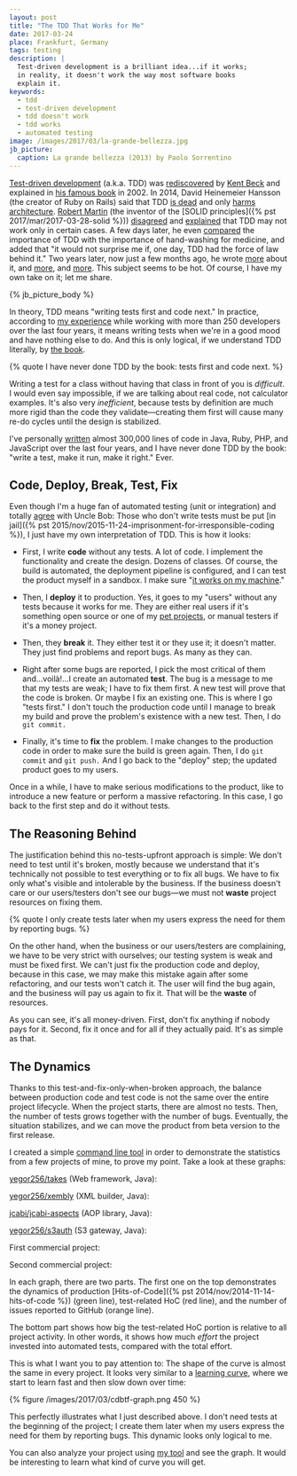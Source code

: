 ```yaml
---
layout: post
title: "The TDD That Works for Me"
date: 2017-03-24
place: Frankfurt, Germany
tags: testing
description: |
  Test-driven development is a brilliant idea...if it works;
  in reality, it doesn't work the way most software books
  explain it.
keywords:
  - tdd
  - test-driven development
  - tdd doesn't work
  - tdd works
  - automated testing
image: /images/2017/03/la-grande-bellezza.jpg
jb_picture:
  caption: La grande bellezza (2013) by Paolo Sorrentino
---
```


[Test-driven development](https://en.wikipedia.org/wiki/Test-driven_development) (a.k.a. TDD)
was [rediscovered](https://www.quora.com/Why-does-Kent-Beck-refer-to-the-rediscovery-of-test-driven-development)
by [Kent Beck](https://en.wikipedia.org/wiki/Kent_Beck) and explained in
[his famous book](http://amzn.to/2mTuxCs) in 2002.
In 2014, David Heinemeier Hansson (the creator of Ruby on Rails)
said that TDD [is dead](http://david.heinemeierhansson.com/2014/tdd-is-dead-long-live-testing.html)
and only [harms architecture](http://david.heinemeierhansson.com/2014/test-induced-design-damage.html).
[Robert Martin](https://en.wikipedia.org/wiki/Robert_Cecil_Martin)
(the inventor of the [SOLID principles]({% pst 2017/mar/2017-03-28-solid %}))
[disagreed](https://8thlight.com/blog/uncle-bob/2014/04/25/MonogamousTDD.html)
and
[explained](https://8thlight.com/blog/uncle-bob/2014/04/30/When-tdd-does-not-work.html)
that TDD may not work only in certain cases.
A few days later, he even
[compared](https://8thlight.com/blog/uncle-bob/2014/05/02/ProfessionalismAndTDD.html) the importance of TDD
with the importance of hand-washing for medicine, and added
that "it would not surprise me if, one day, TDD had the force
of law behind it." Two years later, now just a few months ago,
he wrote [more](http://blog.cleancoder.com/uncle-bob/2017/03/03/TDD-Harms-Architecture.html)
about it, and [more](http://blog.cleancoder.com/uncle-bob/2017/03/06/TestingLikeTheTSA.html),
and [more](http://blog.cleancoder.com/uncle-bob/2016/11/10/TDD-Doesnt-work.html).
This subject seems to be hot. Of course, I have my own take on it; let me share.

<!--more-->

{% jb_picture_body %}

In theory, TDD means "writing tests first and code next." In practice,
according to [my experience](http://www.teamed.io) while working with
more than 250 developers over the last four years, it means writing tests
when we're in a good mood and have nothing else to do. And this is only logical,
if we understand TDD literally, by
[the book](https://en.wikipedia.org/wiki/Kent_Beck).

{% quote I have never done TDD by the book: tests first and code next. %}

Writing a test for a class without having that class in front of you is
_difficult_. I would even say impossible, if we are talking about real code,
not calculator examples. It's also very _inefficient_, because tests by definition
are much more rigid than the code they validate&mdash;creating them first will
cause many re-do cycles until the design is stabilized.

I've personally [written](https://github.com/yegor256) almost 300,000 lines of code in
Java, Ruby, PHP, and JavaScript over the last four years, and I have never
done TDD by the book: "write a test, make it run, make it right." Ever.

## Code, Deploy, Break, Test, Fix

Even though I'm a huge fan of automated testing (unit or integration) and
totally [agree](https://8thlight.com/blog/uncle-bob/2014/05/02/ProfessionalismAndTDD.html)
with Uncle Bob: Those who don't write tests must be put
[in jail]({% pst 2015/nov/2015-11-24-imprisonment-for-irresponsible-coding %}),
I just have my own interpretation of TDD. This is how it looks:

<figure><object data="/images/2017/03/cdbtf.svg" type="image/svg+xml"
  style="width:600px;max-width:100%;"></object></figure>

  * First, I write **code** without any tests. A lot of code. I implement the
    functionality and create the design. Dozens of classes. Of course, the
    build is automated, the deployment pipeline is configured, and I can
    test the product myself in a sandbox. I make sure
    "[it works on my machine](https://blog.codinghorror.com/the-works-on-my-machine-certification-program/)."

  * Then, I **deploy** it to production. Yes, it goes to my "users" without
    any tests because it works for me. They are either real users if it's something
    open source or one of my [pet projects](/pets.html), or manual testers if
    it's a money project.

  * Then, they **break** it. They either test it or they use it; it doesn't matter.
    They just find problems and report bugs. As many as they can.

  * Right after some bugs are reported, I pick the most critical of them
    and...voilà!...I create an automated **test**. The bug is a message to me that
    my tests are weak; I have to fix them first. A new test will prove that
    the code is broken. Or maybe I fix an existing one. This is where I go
    "tests first." I don't touch the production code until I manage to break
    my build and prove the problem's existence with a new test. Then, I do `git commit.`

  * Finally, it's time to **fix** the problem. I make changes to the production
    code in order to make sure the build is green again. Then, I do `git commit` and
    `git push.` And I go back to the "deploy" step; the updated product goes to my
    users.

Once in a while, I have to make serious modifications to the product, like to
introduce a new feature or perform a massive refactoring. In this case, I go
back to the first step and do it without tests.

## The Reasoning Behind

The justification behind this no-tests-upfront approach is simple: We don't
need to test until it's broken, mostly because we understand that it's
technically not possible to test everything or to fix all bugs. We have
to fix only what's visible and intolerable by the business. If the business
doesn't care or our users/testers don't see our bugs&mdash;we must not
**waste** project resources on fixing them.

{% quote I only create tests later when my users express the need for them by reporting bugs. %}

On the other hand, when the business or our users/testers are complaining,
we have to be very strict with ourselves; our testing system is weak and
must be fixed first. We can't just fix the production code and deploy,
because in this case, we may make this mistake again after some refactoring,
and our tests won't catch it. The user will find the bug again, and the
business will pay us again to fix it. That will be the **waste** of resources.

As you can see, it's all money-driven. First, don't fix anything if nobody pays for it.
Second, fix it once and for all if they actually paid. It's as simple as that.

## The Dynamics

Thanks to this test-and-fix-only-when-broken approach, the balance between production
code and test code is not the same over the entire project lifecycle. When the
project starts, there are almost no tests. Then, the number of tests
grows together with the number of bugs. Eventually, the situation stabilizes,
and we can move the product from beta version to the first release.

I created a simple [command line tool](https://github.com/yegor256/tdx)
in order to demonstrate the statistics from a few projects of mine,
to prove my point. Take a look at these graphs:

[yegor256/takes](https://github.com/yegor256/takes) (Web framework, Java):

<figure><object data="/images/2017/03/cdbtf-takes.svg" type="image/svg+xml"
  style="width:600px;max-width:100%;"></object></figure>

[yegor256/xembly](https://github.com/yegor256/xembly) (XML builder, Java):

<figure><object data="/images/2017/03/cdbtf-xembly.svg" type="image/svg+xml"
  style="width:600px;max-width:100%;"></object></figure>

[jcabi/jcabi-aspects](https://github.com/jcabi/jcabi-aspects) (AOP library, Java):

<figure><object data="/images/2017/03/cdbtf-jcabi-aspects.svg" type="image/svg+xml"
  style="width:600px;max-width:100%;"></object></figure>

[yegor256/s3auth](https://github.com/yegor256/s3auth) (S3 gateway, Java):

<figure><object data="/images/2017/03/cdbtf-s3auth.svg" type="image/svg+xml"
  style="width:600px;max-width:100%;"></object></figure>

First commercial project:

<figure><object data="/images/2017/03/cdbtf-xockets-layer.svg" type="image/svg+xml"
  style="width:600px;max-width:100%;"></object></figure>

Second commercial project:

<figure><object data="/images/2017/03/cdbtf-xockets-hadoop-transport.svg" type="image/svg+xml"
  style="width:600px;max-width:100%;"></object></figure>

In each graph, there are two parts. The first one on the top demonstrates
the dynamics of production
[Hits-of-Code]({% pst 2014/nov/2014-11-14-hits-of-code %}) (green line),
test-related HoC (red line), and the number of issues reported to GitHub (orange line).

The bottom part shows how big the test-related HoC portion is
relative to all project activity. In other words, it shows how much
_effort_ the project invested into automated tests, compared with the
total effort.

This is what I want you to pay attention to:
The shape of the curve is almost the same in every project. It looks
very similar to a [learning curve](https://en.wikipedia.org/wiki/Learning_curve),
where we start to learn fast and then slow down over time:

{% figure /images/2017/03/cdbtf-graph.png 450 %}

This perfectly illustrates what I just described above. I don't need tests
at the beginning of the project; I create them later when
my users express the need for them by reporting bugs.
This dynamic looks only logical to me.

You can also analyze your project using
[my tool](https://github.com/yegor256/tdx) and see the graph. It would be
interesting to learn what kind of curve you will get.
